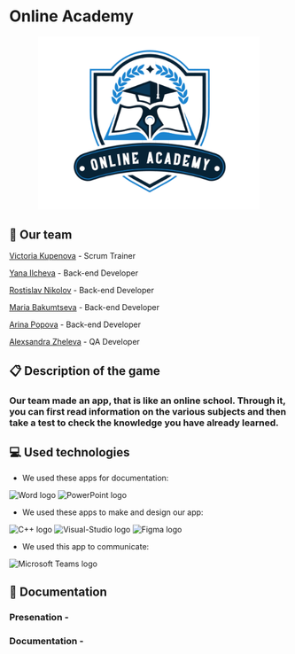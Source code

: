 # Online Academy
<p align="center">

<img width = "400" alt="logo" src="Documentation/logo.png">

## 🏢 Our team
<p><a href="https://github.com/VDChavdarova21">Victoria Kupenova</a> - Scrum Trainer</p>
<p><a href="https://github.com/YZIlcheva21">Yana Ilcheva</a> - Back-end Developer</p>
<p><a href="https://github.com/RDNikolov22">Rostislav Nikolov</a> - Back-end Developer</p>
<p><a href="https://github.com/MSBakumtseva22">Мaria Bakumtseva</a> - Back-end Developer</p>
<p><a href="https://github.com/AAPopova22">Arina Popova</a> - Back-end Developer</p>
<p><a href="https://github.com/AMZheleva21">Alexsandra Zheleva</a> - QA Developer</p>

## 📋 Description of the game
### Our team made an app, that is like an online school. Through it, you can first read information on the various subjects and then take a test to check the knowledge you have already learned.

## 💻 Used technologies
- We used these apps for documentation:
<p align="left">
<p>
<img src="https://cdn.worldvectorlogo.com/logos/word-1.svg" alt="Word logo" width=48px>
<img src="https://cdn.worldvectorlogo.com/logos/powerpoint-2.svg" alt="PowerPoint logo" width=48px>
   </p>
</p>

- We used these apps to make and design our app:
<p align="left">
<p>
<img src="https://cdn.worldvectorlogo.com/logos/c.svg" alt="C++ logo" width=48px>
  <img src="https://cdn.worldvectorlogo.com/logos/visual-studio-2013.svg" alt="Visual-Studio logo" width=48px>
<img src="https://cdn.worldvectorlogo.com/logos/figma-5.svg" alt="Figma logo" width=80px>
     </p>
</p>

- We used this app to communicate:
<p align="left">
<p>
    <img src="https://cdn.worldvectorlogo.com/logos/microsoft-teams-1.svg" alt="Microsoft Teams logo" width=48px>
 </p>
</p>



## 📃 Documentation
### Presenation - 
### Documentation - 
																	 
